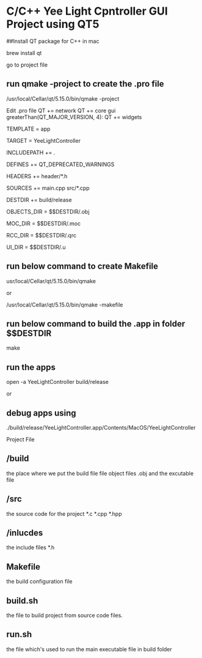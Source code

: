 # C/C++ Yee Light Cpntroller GUI Project using QT5


##Install QT package for C++ in mac

brew install qt

go to project file

## run qmake -project to create the .pro file
/usr/local/Cellar/qt/5.15.0/bin/qmake -project

Edit .pro file 
QT += network
QT += core gui  
greaterThan(QT_MAJOR_VERSION, 4): QT += widgets

TEMPLATE = app 

TARGET = YeeLightController 

INCLUDEPATH += . 

DEFINES += QT_DEPRECATED_WARNINGS 

HEADERS += header/*.h

SOURCES += main.cpp src/*.cpp

DESTDIR += build/release

OBJECTS_DIR = $$DESTDIR/.obj

MOC_DIR = $$DESTDIR/.moc

RCC_DIR = $$DESTDIR/.qrc

UI_DIR = $$DESTDIR/.u

## run below command to create Makefile 
usr/local/Cellar/qt/5.15.0/bin/qmake

or 

/usr/local/Cellar/qt/5.15.0/bin/qmake -makefile

## run below command to build the .app in folder $$DESTDIR

make

## run the apps

open -a YeeLightController build/release

or

## debug apps using

./build/release/YeeLightController.app/Contents/MacOS/YeeLightController






Project File


## /build
the place where we put the build file file object files .obj and the excutable file 
## /src
the source code for the project *.c *.cpp *.hpp
## /inlucdes
the include files *.h
## Makefile
the  build configuration file
## build.sh
the file to build project from source code files.
## run.sh
the file which's used to run the main executable file in build folder
